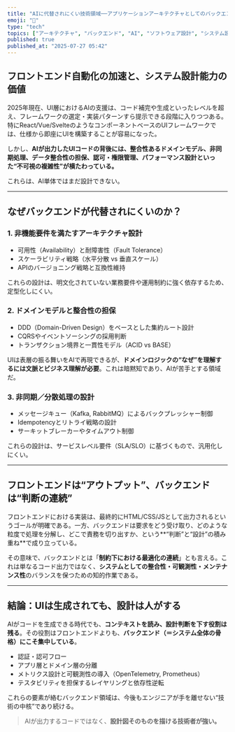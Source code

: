 ```yaml
---
title: "AIに代替されにくい技術領域──アプリケーションアーキテクチャとしてのバックエンド"
emoji: "🧬"
type: "tech"
topics: ["アーキテクチャ", "バックエンド", "AI", "ソフトウェア設計", "システム設計"]
published: true
published_at: "2025-07-27 05:42"
---
```


## フロントエンド自動化の加速と、システム設計能力の価値

2025年現在、UI層におけるAIの支援は、コード補完や生成といったレベルを超え、フレームワークの選定・実装パターンすら提示できる段階に入りつつある。特にReact/Vue/SvelteのようなコンポーネントベースのUIフレームワークでは、仕様から即座にUIを構築することが容易になった。

しかし、**AIが出力したUIコードの背後には、整合性あるドメインモデル、非同期処理、データ整合性の担保、認可・権限管理、パフォーマンス設計といった“不可視の複雑性”が横たわっている。**

これらは、AI単体ではまだ設計できない。

---

## なぜバックエンドが代替されにくいのか？

### 1. **非機能要件を満たすアーキテクチャ設計**

- 可用性（Availability）と耐障害性（Fault Tolerance）
- スケーラビリティ戦略（水平分散 vs 垂直スケール）
- APIのバージョニング戦略と互換性維持

これらの設計は、明文化されていない業務要件や運用制約に強く依存するため、定型化しにくい。

### 2. **ドメインモデルと整合性の担保**

- DDD（Domain-Driven Design）をベースとした集約ルート設計
- CQRSやイベントソーシングの採用判断
- トランザクション境界と一貫性モデル（ACID vs BASE）

UIは表層の振る舞いをAIで再現できるが、**ドメインロジックの“なぜ”を理解するには文脈とビジネス理解が必要**。これは暗黙知であり、AIが苦手とする領域だ。

### 3. **非同期／分散処理の設計**

- メッセージキュー（Kafka, RabbitMQ）によるバックプレッシャー制御
- Idempotencyとリトライ戦略の設計
- サーキットブレーカーやタイムアウト制御

これらの設計は、サービスレベル要件（SLA/SLO）に基づくもので、汎用化しにくい。

---

## フロントエンドは“アウトプット”、バックエンドは“判断の連続”

フロントエンドにおける実装は、最終的にHTML/CSS/JSとして出力されるというゴールが明確である。一方、バックエンドは要求をどう受け取り、どのような粒度で処理を分解し、どこで責務を切り出すか、という**“判断”と“設計”の積み重ね**で成り立っている。

その意味で、バックエンドとは「**制約下における最適化の連続**」とも言える。これは単なるコード出力ではなく、**システムとしての整合性・可観測性・メンテナンス性**のバランスを保つための知的作業である。

---

## 結論：UIは生成されても、設計は人がする

AIがコードを生成できる時代でも、**コンテキストを読み、設計判断を下す役割は残る**。その役割はフロントエンドよりも、**バックエンド（＝システム全体の骨格）にこそ集中している**。

- 認証・認可フロー
- アプリ層とドメイン層の分離
- メトリクス設計と可観測性の導入（OpenTelemetry, Prometheus）
- テスタビリティを担保するレイヤリングと依存性逆転

これらの要素が絡むバックエンド領域は、今後もエンジニアが手を離せない“技術の中核”であり続ける。

> AIが出力するコードではなく、**設計図そのものを描ける技術者が強い。**




<!-- aaaaa -->